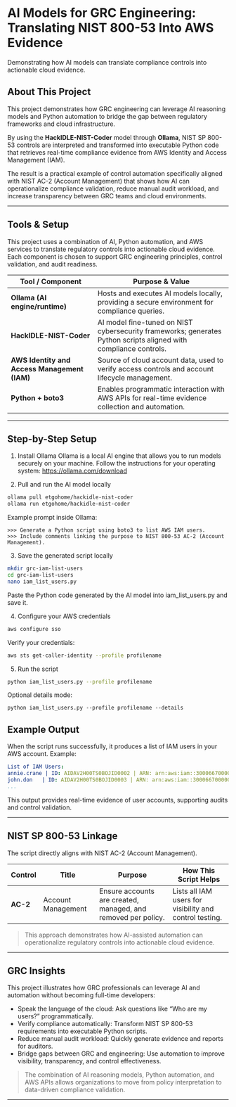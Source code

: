 # AI Models for GRC Engineering: Translating NIST 800-53 Into AWS Evidence

Demonstrating how AI models can translate compliance controls into actionable cloud evidence.

## About This Project

This project demonstrates how GRC engineering can leverage AI reasoning models and Python automation to bridge the gap between regulatory frameworks and cloud infrastructure.

By using the **HackIDLE-NIST-Coder** model through **Ollama**, NIST SP 800-53 controls are interpreted and transformed into executable Python code that retrieves real-time compliance evidence from AWS Identity and Access Management (IAM).

The result is a practical example of control automation specifically aligned with NIST AC-2 (Account Management) that shows how AI can operationalize compliance validation, reduce manual audit workload, and increase transparency between GRC teams and cloud environments.

---

## Tools & Setup

This project uses a combination of AI, Python automation, and AWS services to translate regulatory controls into actionable cloud evidence. Each component is chosen to support GRC engineering principles, control validation, and audit readiness.

| Tool / Component                             | Purpose & Value                                                                                         |
| -------------------------------------------- | ------------------------------------------------------------------------------------------------------- |
| **Ollama (AI engine/runtime)**               | Hosts and executes AI models locally, providing a secure environment for compliance queries.            |
| **HackIDLE-NIST-Coder**                      | AI model fine-tuned on NIST cybersecurity frameworks; generates Python scripts aligned with compliance controls. |
| **AWS Identity and Access Management (IAM)** | Source of cloud account data, used to verify access controls and account lifecycle management.          |
| **Python + boto3**                           | Enables programmatic interaction with AWS APIs for real-time evidence collection and automation.        |

---

## Step-by-Step Setup

1. Install Ollama
Ollama is a local AI engine that allows you to run models securely on your machine.
Follow the instructions for your operating system: https://ollama.com/download

2. Pull and run the AI model locally
```bash
ollama pull etgohome/hackidle-nist-coder
ollama run etgohome/hackidle-nist-coder
```
Example prompt inside Ollama:
```pgsql
>>> Generate a Python script using boto3 to list AWS IAM users.
>>> Include comments linking the purpose to NIST 800-53 AC-2 (Account Management).
```

3. Save the generated script locally
```bash
mkdir grc-iam-list-users
cd grc-iam-list-users
nano iam_list_users.py
```

Paste the Python code generated by the AI model into iam_list_users.py and save it.

4. Configure your AWS credentials

```bash
aws configure sso
```

Verify your credentials:
```bash
aws sts get-caller-identity --profile profilename
```

5. Run the script
```bash
python iam_list_users.py --profile profilename
```

Optional details mode:
```
python iam_list_users.py --profile profilename --details
```

## Example Output

When the script runs successfully, it produces a list of IAM users in your AWS account. Example:
```yaml
List of IAM Users:
annie.crane | ID: AIDAV2H00TS0BOJID0002 | ARN: arn:aws:iam::300066700000:user/annie.crane | Created: 2025-09-11 02:21:42
john.don   | ID: AIDAV2H00TS0BOJID0003 | ARN: arn:aws:iam::300066700000:user/john.don   | Created: 2025-09-10 14:17:09
...
```

This output provides real-time evidence of user accounts, supporting audits and control validation.

---

## NIST SP 800-53 Linkage

The script directly aligns with NIST AC-2 (Account Management).

| Control  | Title              | Purpose                                                       | How This Script Helps                                   |
| -------- | ------------------ | ------------------------------------------------------------- | ------------------------------------------------------- |
| **AC-2** | Account Management | Ensure accounts are created, managed, and removed per policy. | Lists all IAM users for visibility and control testing. |

> This approach demonstrates how AI-assisted automation can operationalize regulatory controls into actionable cloud evidence.

---

## GRC Insights

This project illustrates how GRC professionals can leverage AI and automation without becoming full-time developers:

- Speak the language of the cloud: Ask questions like “Who are my users?” programmatically.
- Verify compliance automatically: Transform NIST SP 800-53 requirements into executable Python scripts.
- Reduce manual audit workload: Quickly generate evidence and reports for auditors.
- Bridge gaps between GRC and engineering: Use automation to improve visibility, transparency, and control effectiveness.

> The combination of AI reasoning models, Python automation, and AWS APIs allows organizations to move from policy interpretation to data-driven compliance validation.

---
